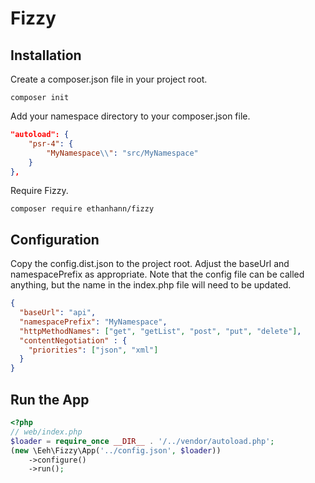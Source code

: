 # Fizzy

## Installation
Create a composer.json file in your project root.
```
composer init
```

Add your namespace directory to your composer.json file.
```json
"autoload": {
    "psr-4": {
        "MyNamespace\\": "src/MyNamespace"
    }
},
```

Require Fizzy.
```
composer require ethanhann/fizzy
```

## Configuration

Copy the config.dist.json to the project root. Adjust the baseUrl and namespacePrefix as appropriate.
Note that the config file can be called anything, but the name in the index.php file will need to be updated.

```json
{
  "baseUrl": "api",
  "namespacePrefix": "MyNamespace",
  "httpMethodNames": ["get", "getList", "post", "put", "delete"],
  "contentNegotiation" : {
    "priorities": ["json", "xml"]
  }
}
```


## Run the App
```php
<?php
// web/index.php
$loader = require_once __DIR__ . '/../vendor/autoload.php';
(new \Eeh\Fizzy\App('../config.json', $loader))
    ->configure()
    ->run();
```
